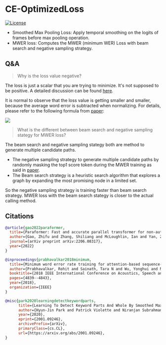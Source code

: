 # CE-OptimizedLoss

[![License](https://img.shields.io/badge/License-Apache%202.0-brightgreen.svg)](https://opensource.org/licenses/Apache-2.0)

- Smoothed Max Pooling Loss: Apply temporal smoothing on the logits of frames before max pooling operation. 
- MWER loss: Computes the MWER (minimum WER) Loss with beam search and negative sampling strategy.

## Q&A

> Why is the loss value negative?

The loss is just a scalar that you are trying to minimize. It's not supposed to be positive. A detailed discussion can be found [here](https://github.com/keras-team/keras/issues/1917#issuecomment-193580929).

It is normal to observe that the loss value is getting smaller and smaller, because the average word error is subtracted when normalizing. For details, please refer to the following formula from [paper](https://arxiv.org/abs/1712.01818):

![](https://user-images.githubusercontent.com/3815778/206600760-ea1927ea-e479-43b0-8aa4-14c10ede7511.png)

> What is the different between beam search and negative sampling stategy for MWER loss?

The beam search and negative sampling stategy both are method to generate multiple candidate paths.

- The negative sampling strategy to generate multiple candidate paths by randomly masking the top1 score token during the MWER training as said in [paper](https://arxiv.org/abs/2206.08317). 
- The Beam search strategy is a heuristic search algorithm that explores a graph by expanding the most promising node in a limited set. 

So the negative sampling strategy is training faster than beam search strategy. MWER loss with the beam search stategy is closer to the actual calling method.


## Citations

``` bibtex
@article{gao2022paraformer,
  title={Paraformer: Fast and accurate parallel transformer for non-autoregressive end-to-end speech recognition},
  author={Gao, Zhifu and Zhang, Shiliang and McLoughlin, Ian and Yan, Zhijie},
  journal={arXiv preprint arXiv:2206.08317},
  year={2022}
}

@inproceedings{prabhavalkar2018minimum,
  title={Minimum word error rate training for attention-based sequence-to-sequence models},
  author={Prabhavalkar, Rohit and Sainath, Tara N and Wu, Yonghui and Nguyen, Patrick and Chen, Zhifeng and Chiu, Chung-Cheng and Kannan, Anjuli},
  booktitle={2018 IEEE International Conference on Acoustics, Speech and Signal Processing (ICASSP)},
  pages={4839--4843},
  year={2018},
  organization={IEEE}
}

@misc{park2020learningdetectkeywordparts,
      title={Learning To Detect Keyword Parts And Whole By Smoothed Max Pooling}, 
      author={Hyun-Jin Park and Patrick Violette and Niranjan Subrahmanya},
      year={2020},
      eprint={2001.09246},
      archivePrefix={arXiv},
      primaryClass={cs.CL},
      url={https://arxiv.org/abs/2001.09246}, 
}
```
